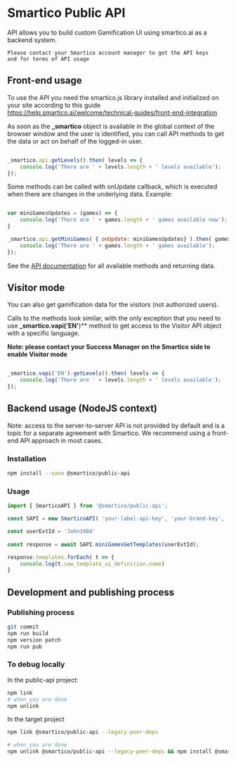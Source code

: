 # Smartico Public API
API allows you to build custom Gamification UI using smartico.ai as a backend system.


```
Please contact your Smartico account manager to get the API keys
and for terms of API usage
```



## Front-end usage

To use the API you need the smartico.js library installed and initialized on your site according to this guide https://help.smartico.ai/welcome/technical-guides/front-end-integration

As soon as the **_smartico** object is available in the global context of the browser window and the user is identified, you can call API methods to get the data or act on behalf of the logged-in user.

```javascript

_smartico.api.getLevels().then( levels => {
    console.log('There are ' + levels.length + ' levels available');
});

```

Some methods can be called with onUpdate callback, which is executed when there are changes in the underlying data.
Example:

```javascript

var miniGamesUpdates = (games) => {
    console.log('There are ' + games.length + ' games available now');
}

_smartico.api.getMiniGames( { onUpdate: miniGamesUpdates} ).then( games => {
    console.log('There are ' + games.length + ' games available');
});

```

See the [API documentation](docs/classes/WSAPI.md) for all available methods and returning data.

## Visitor mode

You can also get gamification data for the visitors (not authorized users). 

Calls to the methods look similar, with the only exception that you need to use **_smartico.vapi('EN'**)** method to get access to the Visitor API object with a specific language.

**Note: please contact your Success Manager on the Smartico side to enable Visitor mode**

```javascript

_smartico.vapi('EN').getLevels().then( levels => {
    console.log('There are ' + levels.length + ' levels available');
});

```

## Backend usage (NodeJS context)

Note: access to the server-to-server API is not provided by default and is a topic for a separate agreement with Smartico.
We recommend using a front-end API approach in most cases.

### Installation

```bash
npm install --save @smartico/public-api
```

### Usage

```typescript
import { SmarticoAPI } from '@smartico/public-api';

const SAPI = new SmarticoAPI( 'your-label-api-key', 'your-brand-key', 'your-message-sender', { logger: console });

const userExtId = 'John1984'
            
const response = await SAPI.miniGamesGetTemplates(userExtId);

response.templates.forEach( t => {
    console.log(t.saw_template_ui_definition.name)
}

```

## Development and publishing process

### Publishing process

```sh
git commit
npm run build
npm version patch
npm run pub
```

### To debug locally

In the public-api project:

```sh
npm link
# when you are done
npm unlink
```

In the target project
```bash
npm link @smartico/public-api --legacy-peer-deps

# when you are done
npm unlink @smartico/public-api --legacy-peer-deps && npm install @smartico/public-api --legacy-peer-deps
```